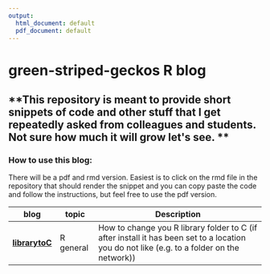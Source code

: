 ```yaml
---
output:
  html_document: default
  pdf_document: default
---
```

# green-striped-geckos R blog


**This repository is meant to provide short snippets of code and other stuff that I get repeatedly asked from colleagues and students. Not sure how much it will grow let's see. **
-------
### How to use this blog:

There will be a pdf and rmd version. Easiest is to click on the rmd file in the repository that should render the snippet and you can copy paste the code and follow the instructions, but feel free to use the pdf version.


| blog        |  topic | Description  |
|---------------|------------|-------------------------------------------------------|
|[**librarytoC**](https://github.com/green-striped-gecko/rblog/blob/master/librarytoC.Rmd) | R general | How to change you R library folder to C (if after install it has been set to a location you do not like (e.g. to a folder on the network))
